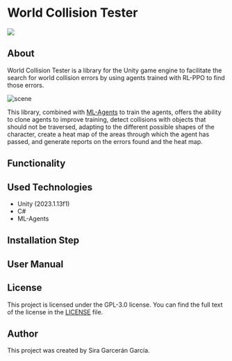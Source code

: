 # World Collision Tester
  <p align="left">
   <img src="https://img.shields.io/badge/STATUS-EN%20DESAROLLO-green">
   </p>
   
## About
World Collision Tester is a library for the Unity game engine to facilitate the search for world collision errors by using agents trained with RL-PPO to find those errors.

![scene](https://github.com/TheLeshuga/WorldCollisionTester/assets/72620125/7c7422b1-8882-47bf-b4d5-e3372a55ccf4)

This library, combined with [ML-Agents](https://github.com/Unity-Technologies/ml-agents) to train the agents, offers the ability to clone agents to improve training, detect collisions with objects that should not be traversed, adapting to the different possible shapes of the character, create a heat map of the areas through which the agent has passed, and generate reports on the errors found and the heat map.

## Functionality 

## Used Technologies

- Unity (2023.1.13f1)
- C#
- ML-Agents

## Installation Step
## User Manual
## License
This project is licensed under the GPL-3.0 license. You can find the full text of the license in the [LICENSE](LICENSE) file.
## Author
This project was created by Sira Garcerán García.
